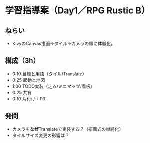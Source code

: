 # 学習指導案（Day1／RPG Rustic B）
## ねらい
- KivyのCanvas描画→タイル→カメラの順に体験化。
## 構成（3h）
- 0:10 目標と用語（タイル/Translate）
- 0:25 起動と地図
- 1:00 TODO実装（走る/ミニマップ/看板）
- 0:25 共有
- 0:10 片付け・PR
## 発問
- カメラを**なぜ**Translateで実装する？（描画式の単純化）
- タイルサイズ変更の影響は？
